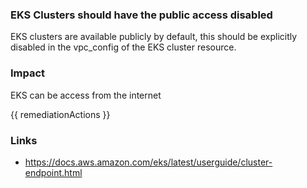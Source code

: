 
### EKS Clusters should have the public access disabled

EKS clusters are available publicly by default, this should be explicitly disabled in the vpc_config of the EKS cluster resource.

### Impact
EKS can be access from the internet

<!-- DO NOT CHANGE -->
{{ remediationActions }}

### Links
- https://docs.aws.amazon.com/eks/latest/userguide/cluster-endpoint.html
        